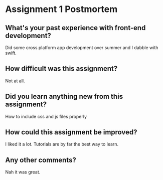 # Assignment 1 Postmortem

## What's your past experience with front-end development?
Did some cross platform app development over summer and I dabble with swift.


## How difficult was this assignment?
Not at all.


## Did you learn anything new from this assignment?
How to include css and js files properly


## How could this assignment be improved?
I liked it a lot. Tutorials are by far the best way to learn.


## Any other comments?
Nah it was great.
